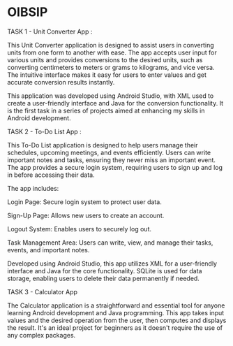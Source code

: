 # OIBSIP
TASK 1 - Unit Converter App :

This Unit Converter application is designed to assist users in converting units from one form to another with ease. The app accepts user input for various units and provides conversions to the desired units, such as converting centimeters to meters or grams to kilograms, and vice versa. The intuitive interface makes it easy for users to enter values and get accurate conversion results instantly.

This application was developed using Android Studio, with XML used to create a user-friendly interface and Java for the conversion functionality. It is the first task in a series of projects aimed at enhancing my skills in Android development.


TASK 2 - To-Do List App : 

This To-Do List application is designed to help users manage their schedules, upcoming meetings, and events efficiently. Users can write important notes and tasks, ensuring they never miss an important event. The app provides a secure login system, requiring users to sign up and log in before accessing their data.

The app includes:

Login Page: Secure login system to protect user data.

Sign-Up Page: Allows new users to create an account.

Logout System: Enables users to securely log out.

Task Management Area: Users can write, view, and manage their tasks, events, and important notes.

Developed using Android Studio, this app utilizes XML for a user-friendly interface and Java for the core functionality. SQLite is used for data storage, enabling users to delete their data permanently if needed.


TASK 3 - Calculator App

The Calculator application is a straightforward and essential tool for anyone learning Android development and Java programming. This app takes input values and the desired operation from the user, then computes and displays the result. It's an ideal project for beginners as it doesn't require the use of any complex packages.

